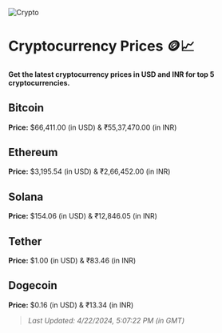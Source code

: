 
![Crypto](https://www.techguide.com.au/wp-content/uploads/2020/11/crypto3.jpeg)

# Cryptocurrency Prices 🪙📈

#### Get the latest cryptocurrency prices in USD and INR for top 5 cryptocurrencies.

## Bitcoin

**Price:** $66,411.00 (in USD) & ₹55,37,470.00 (in INR)

## Ethereum

**Price:** $3,195.54 (in USD) & ₹2,66,452.00 (in INR)

## Solana

**Price:** $154.06 (in USD) & ₹12,846.05 (in INR)

## Tether

**Price:** $1.00 (in USD) & ₹83.46 (in INR)

## Dogecoin

**Price:** $0.16 (in USD) & ₹13.34 (in INR)

> _Last Updated: 4/22/2024, 5:07:22 PM (in GMT)_
